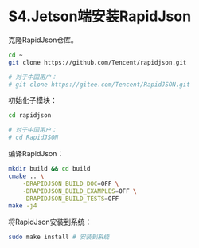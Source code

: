 # S4.Jetson端安装RapidJson

克隆RapidJson仓库。

```sh
cd ~
git clone https://github.com/Tencent/rapidjson.git

# 对于中国用户：
# git clone https://gitee.com/Tencent/RapidJSON.git
```

初始化子模块：

```sh
cd rapidjson

# 对于中国用户：
# cd RapidJSON
```

编译RapidJson：
```sh
mkdir build && cd build
cmake .. \
    -DRAPIDJSON_BUILD_DOC=OFF \
    -DRAPIDJSON_BUILD_EXAMPLES=OFF \
    -DRAPIDJSON_BUILD_TESTS=OFF
make -j4
```

将RapidJson安装到系统：

```sh
sudo make install # 安装到系统
```